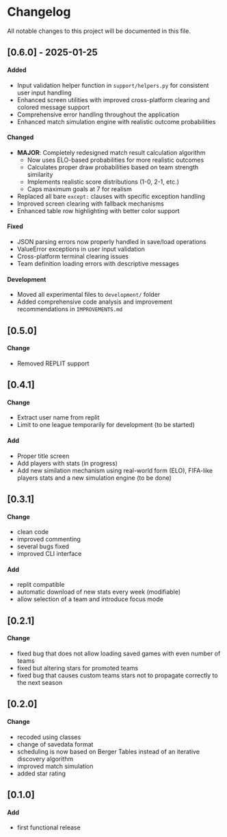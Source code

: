 # Changelog
All notable changes to this project will be documented in this file.

## [0.6.0] - 2025-01-25
#### Added
- Input validation helper function in `support/helpers.py` for consistent user input handling
- Enhanced screen utilities with improved cross-platform clearing and colored message support
- Comprehensive error handling throughout the application
- Enhanced match simulation engine with realistic outcome probabilities

#### Changed
- **MAJOR**: Completely redesigned match result calculation algorithm
  - Now uses ELO-based probabilities for more realistic outcomes
  - Calculates proper draw probabilities based on team strength similarity
  - Implements realistic score distributions (1-0, 2-1, etc.)
  - Caps maximum goals at 7 for realism
- Replaced all bare `except:` clauses with specific exception handling
- Improved screen clearing with fallback mechanisms
- Enhanced table row highlighting with better color support

#### Fixed
- JSON parsing errors now properly handled in save/load operations
- ValueError exceptions in user input validation
- Cross-platform terminal clearing issues
- Team definition loading errors with descriptive messages

#### Development
- Moved all experimental files to `development/` folder
- Added comprehensive code analysis and improvement recommendations in `IMPROVEMENTS.md`

## [0.5.0]
#### Change 
 - Removed REPLIT support

## [0.4.1]
#### Change 
 - Extract user name from replit
 - Limit to one league temporarily for development (to be started)

#### Add
 - Proper title screen
 - Add players with stats (in progress)
 - Add new similation mechanism using real-world form (ELO), FIFA-like players stats and a new simulation engine  (to be done)
   
## [0.3.1]
#### Change 
 - clean code 
 - improved commenting
 - several bugs fixed
 - improved CLI interface  

#### Add
 - replit compatible
 - automatic download of new stats every week (modifiable)
 - allow selection of a team and introduce focus mode
 
## [0.2.1]
#### Change 
 - fixed bug that does not allow loading saved games with even number of teams  
 - fixed but altering stars for promoted teams  
 - fixed bug that causes custom teams stars not to propagate correctly to the next season  

## [0.2.0]
#### Change    
 - recoded using classes  
 - change of savedata format  
 - scheduling is now based on Berger Tables instead of an iterative discovery algorithm  
 - improved match simulation  
 - added star rating  

## [0.1.0]
#### Add  
 - first functional release   
